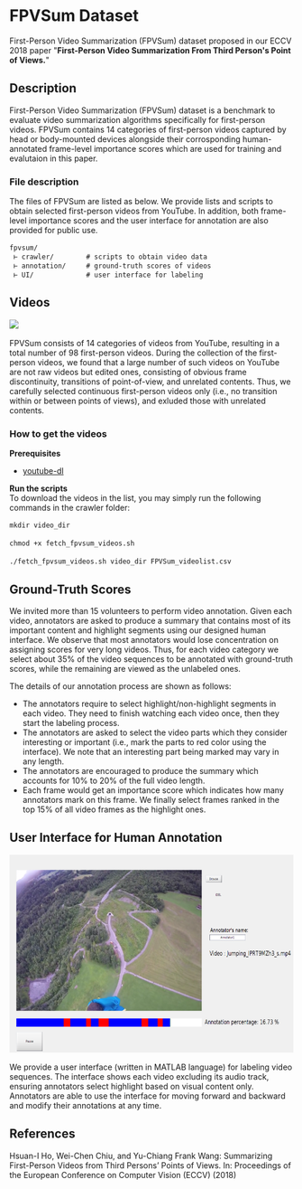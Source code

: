 FPVSum  Dataset
=======
First-Person Video Summarization (FPVSum) dataset proposed in our ECCV 2018 paper "**First-Person Video Summarization From Third Person's Point of Views.**"

## Description

First-Person Video Summarization (FPVSum) dataset is a benchmark to evaluate video summarization algorithms specifically for first-person videos. FPVSum contains 14 categories of first-person videos captured by head or body-mounted devices alongside their corrosponding human-annotated frame-level importance scores which are used for training and evalutaion in this paper.

### File description

The files of FPVSum are listed as below. We provide lists and scripts to obtain selected first-person videos from YouTube. In addition, both frame-level importance scores and the user interface for annotation are also provided for public use.

```
fpvsum/
 ⊢ crawler/        # scripts to obtain video data
 ⊢ annotation/     # ground-truth scores of videos
 ⊢ UI/             # user interface for labeling
```


## Videos

<img src="https://github.com/azuxmioy/fpvsum/blob/master/images/thumbnail.png" height="350">

FPVSum consists of 14 categories of videos from YouTube, resulting in a total number of 98 first-person videos. During the collection of the first-person videos, we found that a large number of such videos on YouTube are not raw videos but edited ones, consisting of obvious frame discontinuity, transitions of point-of-view, and unrelated contents. Thus, we carefully selected continuous first-person videos only (i.e., no transition within or between points of views), and exluded those with unrelated contents.

### How to get the videos

**Prerequisites**  
* [youtube-dl](https://github.com/rg3/youtube-dl/)

**Run the scripts**  
To download the videos in the list, you may simply run the following commands in the crawler folder:
```
mkdir video_dir

chmod +x fetch_fpvsum_videos.sh

./fetch_fpvsum_videos.sh video_dir FPVSum_videolist.csv
```


## Ground-Truth Scores

We invited more than 15 volunteers to perform video annotation. Given each video, annotators are asked to produce a summary that contains most of its important content and highlight segments using our designed human interface. We observe that most annotators would lose concentration on assigning scores for very long videos. Thus, for each video category we select about 35% of the video sequences to be annotated with ground-truth scores, while the remaining are viewed as the unlabeled ones.  

The details of our annotation process are shown as follows:

* The annotators require to select highlight/non-highlight segments in each video. They need to finish watching each video once, then they start the labeling process.
* The annotators are asked to select the video parts which they consider interesting or important (i.e., mark the parts to red color using the interface). We note that an interesting part being marked may vary in any length.
* The annotators are encouraged to produce the summary which accounts for 10% to 20% of the full video length.
* Each frame would get an importance score which indicates how many annotators mark on this frame. We finally select frames ranked in the top 15% of all video frames as the highlight ones.

## User Interface for Human Annotation

<img src="https://github.com/azuxmioy/fpvsum/blob/master/images/UI.png" height="350">

We provide a user interface (written in MATLAB language) for labeling video sequences. The interface shows each video excluding its audio track, ensuring annotators select highlight based on visual content only. Annotators are able to use the interface for moving forward and backward and modify their annotations at any time.

## References

Hsuan-I Ho, Wei-Chen Chiu, and Yu-Chiang Frank Wang: Summarizing First-Person Videos from Third Persons’ Points of Views. In: Proceedings of the European Conference on Computer Vision (ECCV) (2018)
